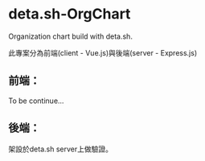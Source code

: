 # deta.sh-OrgChart
Organization chart build with deta.sh.

此專案分為前端(client - Vue.js)與後端(server - Express.js)

## 前端：

To be continue...

## 後端：

架設於deta.sh server上做驗證。

